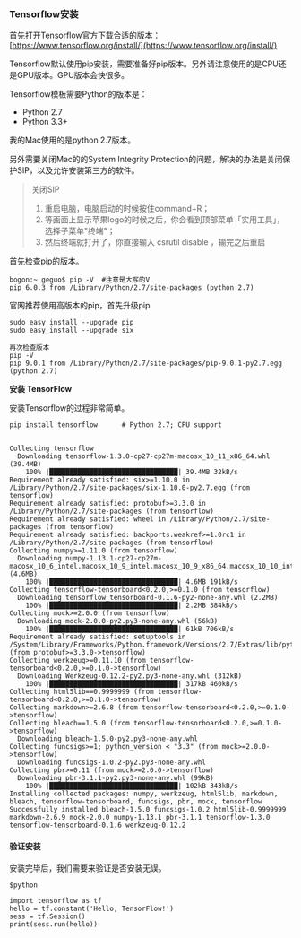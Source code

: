 ### Tensorflow安装

首先打开Tensorflow官方下载合适的版本：[https://www.tensorflow.org/install/](https://www.tensorflow.org/install/)

Tensorflow默认使用pip安装，需要准备好pip版本。另外请注意使用的是CPU还是GPU版本。GPU版本会快很多。

Tensorflow模板需要Python的版本是：

* Python 2.7
* Python 3.3+

我的Mac使用的是python 2.7版本。

另外需要关闭Mac的的System Integrity Protection的问题，解决的办法是关闭保护SIP，以及允许安装第三方的软件。

> 关闭SIP
>
> 1. 重启电脑，电脑启动的时候按住command+R；
> 2. 等画面上显示苹果logo的时候之后，你会看到顶部菜单「实用工具」，选择子菜单"终端"；
> 3. 然后终端就打开了，你直接输入 csrutil disable ，输完之后重启

首先检查pip的版本。

```
bogon:~ geguo$ pip -V  #注意是大写的V
pip 6.0.3 from /Library/Python/2.7/site-packages (python 2.7)
```

官网推荐使用高版本的pip，首先升级pip

```
sudo easy_install --upgrade pip
sudo easy_install --upgrade six

再次检查版本
pip -V
pip 9.0.1 from /Library/Python/2.7/site-packages/pip-9.0.1-py2.7.egg (python 2.7)
```

**安装 TensorFlow**

安装Tensorflow的过程非常简单。

```
pip install tensorflow      # Python 2.7; CPU support


Collecting tensorflow
  Downloading tensorflow-1.3.0-cp27-cp27m-macosx_10_11_x86_64.whl (39.4MB)
    100% |████████████████████████████████| 39.4MB 32kB/s 
Requirement already satisfied: six>=1.10.0 in /Library/Python/2.7/site-packages/six-1.10.0-py2.7.egg (from tensorflow)
Requirement already satisfied: protobuf>=3.3.0 in /Library/Python/2.7/site-packages (from tensorflow)
Requirement already satisfied: wheel in /Library/Python/2.7/site-packages (from tensorflow)
Requirement already satisfied: backports.weakref>=1.0rc1 in /Library/Python/2.7/site-packages (from tensorflow)
Collecting numpy>=1.11.0 (from tensorflow)
  Downloading numpy-1.13.1-cp27-cp27m-macosx_10_6_intel.macosx_10_9_intel.macosx_10_9_x86_64.macosx_10_10_intel.macosx_10_10_x86_64.whl (4.6MB)
    100% |████████████████████████████████| 4.6MB 191kB/s 
Collecting tensorflow-tensorboard<0.2.0,>=0.1.0 (from tensorflow)
  Downloading tensorflow_tensorboard-0.1.6-py2-none-any.whl (2.2MB)
    100% |████████████████████████████████| 2.2MB 384kB/s 
Collecting mock>=2.0.0 (from tensorflow)
  Downloading mock-2.0.0-py2.py3-none-any.whl (56kB)
    100% |████████████████████████████████| 61kB 706kB/s 
Requirement already satisfied: setuptools in /System/Library/Frameworks/Python.framework/Versions/2.7/Extras/lib/python (from protobuf>=3.3.0->tensorflow)
Collecting werkzeug>=0.11.10 (from tensorflow-tensorboard<0.2.0,>=0.1.0->tensorflow)
  Downloading Werkzeug-0.12.2-py2.py3-none-any.whl (312kB)
    100% |████████████████████████████████| 317kB 460kB/s 
Collecting html5lib==0.9999999 (from tensorflow-tensorboard<0.2.0,>=0.1.0->tensorflow)
Collecting markdown>=2.6.8 (from tensorflow-tensorboard<0.2.0,>=0.1.0->tensorflow)
Collecting bleach==1.5.0 (from tensorflow-tensorboard<0.2.0,>=0.1.0->tensorflow)
  Downloading bleach-1.5.0-py2.py3-none-any.whl
Collecting funcsigs>=1; python_version < "3.3" (from mock>=2.0.0->tensorflow)
  Downloading funcsigs-1.0.2-py2.py3-none-any.whl
Collecting pbr>=0.11 (from mock>=2.0.0->tensorflow)
  Downloading pbr-3.1.1-py2.py3-none-any.whl (99kB)
    100% |████████████████████████████████| 102kB 343kB/s 
Installing collected packages: numpy, werkzeug, html5lib, markdown, bleach, tensorflow-tensorboard, funcsigs, pbr, mock, tensorflow
Successfully installed bleach-1.5.0 funcsigs-1.0.2 html5lib-0.9999999 markdown-2.6.9 mock-2.0.0 numpy-1.13.1 pbr-3.1.1 tensorflow-1.3.0 tensorflow-tensorboard-0.1.6 werkzeug-0.12.2
```

#### **验证安装**

安装完毕后，我们需要来验证是否安装无误。

```
$python

import tensorflow as tf
hello = tf.constant('Hello, TensorFlow!')
sess = tf.Session()
print(sess.run(hello))
```



